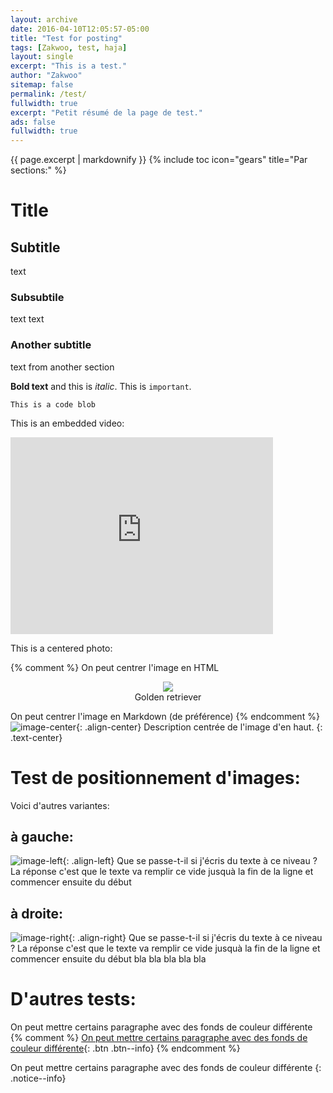 ```yaml
---
layout: archive
date: 2016-04-10T12:05:57-05:00
title: "Test for posting"
tags: [Zakwoo, test, haja]
layout: single
excerpt: "This is a test."
author: "Zakwoo"
sitemap: false
permalink: /test/
fullwidth: true
excerpt: "Petit résumé de la page de test."
ads: false
fullwidth: true
---
```


{{ page.excerpt | markdownify }}
{% include toc icon="gears" title="Par sections:" %}


# Title

## Subtitle
text

### Subsubtile
text text

### Another subtitle
text from another section

**Bold text** and this is *italic*. This is `important`.

```
This is a code blob
```

This is an embedded video:

<iframe width="420" height="315" src="http://www.youtube.com/embed/dQw4w9WgXcQ" frameborder="0" allowfullscreen> </iframe>

This is a centered photo:

{% comment %} 
On peut centrer l'image en HTML
<center><img src="http://www.votipets.com/images/chien.jpg"></center>
<center>Golden retriever</center>

On peut centrer l'image en Markdown (de préférence)
{% endcomment %}
![image-center](http://www.votipets.com/images/chien.jpg "labradocteur"){: .align-center}
Description centrée de l'image d'en haut. 
{: .text-center}

# Test de positionnement d'images:
Voici d'autres variantes:

## à gauche:
![image-left](http://www.votipets.com/images/chien.jpg "labradocteur"){: .align-left}
Que se passe-t-il si j'écris du texte à ce niveau ?
La réponse c'est que le texte va remplir ce vide jusquà la fin de la ligne et commencer ensuite du début


## à droite:
![image-right](http://www.votipets.com/images/chien.jpg "labradocteur"){: .align-right}
Que se passe-t-il si j'écris du texte à ce niveau ?
La réponse c'est que le texte va remplir ce vide jusquà la fin de la ligne et commencer ensuite du début
bla bla
bla 
bla
bla


# D'autres tests:

<a class=".btn--info">On peut mettre certains paragraphe avec des fonds de couleur différente </a>
{% comment %}
[On peut mettre certains paragraphe avec des fonds de couleur différente](#Lien){: .btn .btn--info}
{% endcomment %}

On peut mettre certains paragraphe avec des fonds de couleur différente
{: .notice--info} 
